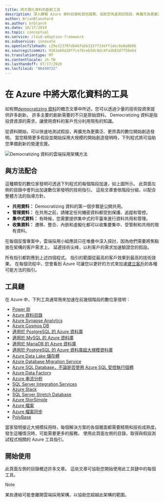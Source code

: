 ```yaml
---
title: 將大眾化資料的創新工具
description: 深入瞭解 Azure 資料目錄和其他服務，協助您快速測試假設，再擴充為更廣泛、更昂貴的數位開始創造發明。
author: BrianBlanchard
ms.author: brblanch
ms.date: 10/17/2019
ms.topic: conceptual
ms.service: cloud-adoption-framework
ms.subservice: innovate
ms.openlocfilehash: c29e32370fdb46fabb3157f33eff1dec0e0a0006
ms.sourcegitcommit: 9163a60a28ffce78ceb5dc8dc4fa1b83d7f56e6d
ms.translationtype: MT
ms.contentlocale: zh-TW
ms.lasthandoff: 07/17/2020
ms.locfileid: "86449722"
---
```

# <a name="tools-to-democratize-data-in-azure"></a>在 Azure 中將大眾化資料的工具

如有關[democratizing 資料](../considerations/data.md)的概念文章中所述，您可以透過少量的技術投資來提供許多創新。 許多主要的創新需要的不只是原始資料。 Democratizing 資料是指投資資源的需求，讓使用資料的客戶充分利用現有的知識。

從資料開始，可以快速地測試假設，再擴充為更廣泛、更昂貴的數位開始創造發明。 當您精簡更多假設並開始採用大規模的開始創造發明時，下列程式將可協助您準備創新的營運支援。

![Democratizing 資料的雲端採用架構方法](../../_images/innovate/democratize-data.png)

## <a name="alignment-to-the-methodology"></a>與方法配合

這種類型的數位家發明可透過下列程式的每個階段加速，如上圖所示。 此頁面左側的目錄中會列出加速數位家發明的技術指引。 這些文章會依階段分組，以配合整體方法的指導方針。

- **共用資料：** Democratizing 資料的第一個步驟是公開共用。
- **管理資料：** 在共用之前，請確定任何機密資料都受到保護、追蹤和管控。
- **集中式資料：** 有時候，您需要提供集中式的平臺來進行資料共用和管理。
- **收集資料：** 遷移、整合、內嵌和虛擬化都可以收集要集中、受管制和共用的現有資料。

在每個反復專案中，雲端採用小組應該只在堆疊中深入探討，因為他們需要將焦點放在架構的客戶需求上。 延遲技術尖峰，以利客戶的需求加速驗證您的假設。

所有指引都對應到上述四個程式。 指引的範圍從最高的客戶效果到最高的技術效果。 在每個流程中，您會看到 Azure 可讓您以更好的方式來加速[建立客戶](../considerations/build.md)的各種可能方法的指引。

## <a name="toolchain"></a>工具鏈

在 Azure 中，下列工具通常用來加速在前幾個階段的數位家發明：

- [Power BI](https://docs.microsoft.com/power-bi)
- [Azure 資料目錄](https://docs.microsoft.com/azure/data-catalog)
- [Azure Synapse Analytics](https://docs.microsoft.com/azure/synapse-analytics)
- [Azure Cosmos DB](https://docs.microsoft.com/azure/cosmos-db)
- [適用於 PostgreSQL 的 Azure 資料庫](https://docs.microsoft.com/azure/postgresql)
- [適用於 MySQL 的 Azure 資料庫](https://docs.microsoft.com/azure/mysql)
- [適用於 MariaDB 的 Azure 資料庫](https://docs.microsoft.com/azure/mariadb)
- [適用於 PostgreSQL 的 Azure 資料庫超大規模資料庫](https://docs.microsoft.com/azure/postgresql/concepts-hyperscale-nodes)
- [Azure Data Lake 儲存體](https://docs.microsoft.com/azure/storage/blobs/data-lake-storage-introduction)
- [Azure Database Migration Service](https://docs.microsoft.com/azure/dms)
- [Azure SQL Database，不論是否使用 Azure SQL 受控執行個體](https://docs.microsoft.com/azure/sql-database)
- [Azure Data Factory](https://docs.microsoft.com/azure/data-factory)
- [Azure 串流分析](https://docs.microsoft.com/azure/stream-analytics)
- [SQL Server Integration Services](https://docs.microsoft.com/sql/integration-services)
- [Azure Stack](https://docs.microsoft.com/azure-stack)
- [SQL Server Stretch Database](https://docs.microsoft.com/sql/sql-server/stretch-database)
- [Azure StorSimple](https://docs.microsoft.com/azure/storsimple)
- [Azure 檔案](https://docs.microsoft.com/azure/storage/files)
- [Azure 檔案同步](https://docs.microsoft.com/azure/storage/files/storage-sync-files-planning)
- [PolyBase](https://docs.microsoft.com/sql/relational-databases/polybase)

當家發明接近大規模採用時，每個解決方案的各個層面都需要精簡和技術成熟度。 發生這種情況時，可能需要更多的服務。 使用此頁面左側的目錄，取得與假設測試程式相關的 Azure 工具指引。

## <a name="get-started"></a>開始使用

此頁面左側的目錄概述許多文章。 這些文章可協助您開始使用此工具鏈中的每個工具。

> [!NOTE]
> 某些連結可能會離開雲端採用架構，以協助您超越此架構的範圍。
